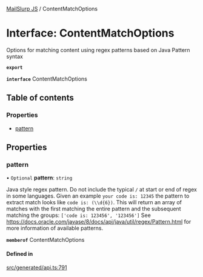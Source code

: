 [MailSlurp JS](../README.md) / ContentMatchOptions

# Interface: ContentMatchOptions

Options for matching content using regex patterns based on Java Pattern syntax

**`export`**

**`interface`** ContentMatchOptions

## Table of contents

### Properties

- [pattern](ContentMatchOptions.md#pattern)

## Properties

### pattern

• `Optional` **pattern**: `string`

Java style regex pattern. Do not include the typical `/` at start or end of regex in some languages. Given an example `your code is: 12345` the pattern to extract match looks like `code is: (\\d{6})`. This will return an array of matches with the first matching the entire pattern and the subsequent matching the groups: `['code is: 123456', '123456']` See https://docs.oracle.com/javase/8/docs/api/java/util/regex/Pattern.html for more information of available patterns.

**`memberof`** ContentMatchOptions

#### Defined in

[src/generated/api.ts:791](https://github.com/mailslurp/mailslurp-client/blob/f0f645f/src/generated/api.ts#L791)
